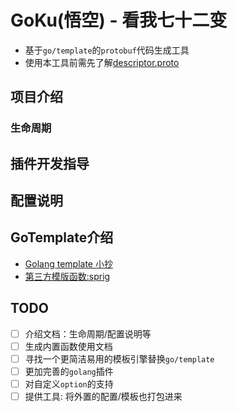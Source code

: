 GoKu(悟空) - 看我七十二变
============================
- 基于`go/template`的`protobuf`代码生成工具
- 使用本工具前需先了解[descriptor.proto](https://github.com/protocolbuffers/protobuf/blob/master/src/google/protobuf/descriptor.proto)


## 项目介绍

### 生命周期

## 插件开发指导

## 配置说明


## GoTemplate介绍
- [Golang template 小抄](https://colobu.com/2019/11/05/Golang-Templates-Cheatsheet/)
- [第三方模版函数:sprig](https://github.com/Masterminds/sprig/blob/master/docs/index.md)

## TODO
- [ ] 介绍文档：生命周期/配置说明等
- [ ] 生成内置函数使用文档
- [ ] 寻找一个更简洁易用的模板引擎替换`go/template`
- [ ] 更加完善的`golang`插件
- [ ] 对自定义`option`的支持
- [ ] 提供工具: 将外置的配置/模板也打包进来